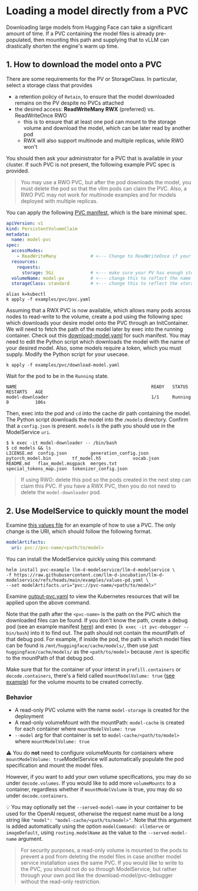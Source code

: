 # Loading a model directly from a PVC

Downloading large models from Hugging Face can take a significant amount of time. If a PVC containing the model files is already pre-populated, then mounting this path and supplying that to vLLM can drastically shorten the engine's warm up time.


## 1. How to download the model onto a PVC

There are some requirements for the PV or StorageClass. In particular, select a storage class that provides
- a retention policy of `Retain`, to ensure that the model downloaded remains on the PV despite no PVCs attached
- the desired access: **ReadWriteMany RWX** (preferred) vs. ReadWriteOnce RWO
  - this is to ensure that at least one pod can mount to the storage volume and download the model, which can be later read by another pod
  - RWX will also support multinode and multiple replicas, while RWO won't

You should then ask your administrator for a PVC that is available in your cluster. If such PVC is not present, the following example PVC spec is provided.

> You may use a RWO PVC, but after the pod downloads the model, you must delete the pod so that the vllm pods can claim the PVC. Also, a RWO PVC may not work for multinode examples and for models deployed with multiple replicas.

You can apply the following [PVC manifest](pvc.yaml), which is the bare minimal spec.

```yaml
apiVersion: v1
kind: PersistentVolumeClaim
metadata:
  name: model-pvc
spec:
  accessModes:
    - ReadWriteMany             # <--- Change to ReadWriteOnce if your StorageClass only provides RWO
  resources:
    requests:
      storage: 5Gi              # <--- make sure your PV has enough storage for this claim
  volumeName: model-pv          # <--- change this to reflect the name of the PV
  storageClass: standard        # <--- change this to reflect the storage class of your PV
```

```
alias k=kubectl
k apply -f examples/pvc/pvc.yaml
```

Assuming that a RWX PVC is now available, which allows many pods across nodes to read-write to the volume, create a pod using the following spec which downloads your desire model onto the PVC through an InitContainer. We will need to fetch the path of the model later by exec into the running container. Check out this [download-model.yaml](./download-model.yaml) for such manifest. You may need to edit the Python script which downloads the model with the name of your desired model. Also, some models require a token, which you must supply. Modify the Python script for your usecase.

```
k apply -f examples/pvc/download-model.yaml
```

Wait for the pod to be in the `Running` state.

```
NAME                                                   READY   STATUS    RESTARTS   AGE
model-downloader                                       1/1     Running   0          106s
```

Then, exec into the pod and `cd` into the cache dir path containing the model. The Python script downloads the model into the `/models` directory. Confirm that a `config.json` is present. `models` is the path you should use in the ModelService `uri`.

```
$ k exec -it model-downloader -- /bin/bash
$ cd models && ls
LICENSE.md  config.json         generation_config.json  pytorch_model.bin        tf_model.h5            vocab.json
README.md   flax_model.msgpack  merges.txt              special_tokens_map.json  tokenizer_config.json
```

> If using RWO: delete this pod so the pods created in the next step can claim this PVC. If you have a RWX PVC, then you do not need to delete the `model-downloader` pod.


## 2. Use ModelService to quickly mount the model

Examine [this values file](../values-pd.yaml) for an example of how to use a PVC. The only change is the URI, which should follow the following format.

```yaml
modelArtifacts:
  uri: pvc://pvc-name/<path/to/model>
```

You can install the ModelService quickly using this command:

```
helm install pvc-example llm-d-modelservice/llm-d-modelservice \
-f https://raw.githubusercontent.com/llm-d-incubation/llm-d-modelservice/refs/heads/main/examples/values-pd.yaml \
--set modelArtifacts.uri="pvc://pvc-name/<path/to/model>"
```

Examine [output-pvc.yaml](../output-pvc.yaml) to view the Kubernetes resources that will be applied upon the above command.

Note that the path after the `<pvc-name>` is the path on the PVC which the downloaded files can be found. If you don't know the path, create a debug pod (see an example manifest [here](./pvc-debugger.yaml)) and exec (`k exec -it pvc-debugger -- bin/bash`) into it to find out. The path should not contain the mountPath of that debug pod. For example, if inside the pod, the path is which model files can be found is `/mnt/huggingface/cache/models/`, then use just `huggingface/cache/models/` as the `<path/to/model>` because `/mnt` is specific to the mountPath of that debug pod.


Make sure that for the container of your interst in `prefill.containers` or `decode.containers`, there's a field called `mountModelVolume: true` ([see example](../values-pvc.yaml#L90)) for the volume mounts to be created correctly.

### Behavior
- A read-only PVC volume with the name `model-storage` is created for the deployment
- A read-only volumeMount with the mountPath: `model-cache` is created for each container where `mountModelVolume: true`
- `--model` arg for that container is set to `model-cache/<path/to/model>` where `mountModelVolume: true`

⚠️ You do **not** need to configure volumeMounts for containers where  `mountModelVolume: true`ModelService will automatically populate the pod specification and mount the model files.

However, if you want to add your own volume specifications, you may do so under `decode.volumes`. If you would like to add more `volumeMounts` to a container, regardless whether if `mountModelVolume` is true, you may do so under `decode.containers`.

💡 You may optionally set the `--served-model-name`  in your container to be used for the OpenAI request, otherwise the request name must be a long string like `"model": "model-cache/<path/to/model>"`. Note that this argument is added automatically using the option `modelCommand: vllmServe` or `imageDefault`, using `routing.modelName` as the value to the `--served-model-name` argument.

> For security purposes, a read-only volume is mounted to the pods to prevent a pod from deleting the model files in case another model service installation uses the same PVC. If you would like to write to the PVC, you should not do so through ModelService, but rather through your own pod like the download-model/pvc-debugger without the read-only restriction.
